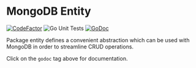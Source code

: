 # MongoDB Entity

[![CodeFactor](https://www.codefactor.io/repository/github/navaz-alani/entity/badge)](https://www.codefactor.io/repository/github/navaz-alani/entity)
![Go Unit Tests](https://github.com/navaz-alani/entity/workflows/Go%20Unit%20Tests/badge.svg)
[![GoDoc](https://godoc.org/github.com/navaz-alani/entity?status.svg)](https://godoc.org/github.com/navaz-alani/entity)

Package entity defines a convenient abstraction which can be used with MongoDB in order to streamline CRUD operations.

Click on the `godoc` tag above for documentation.